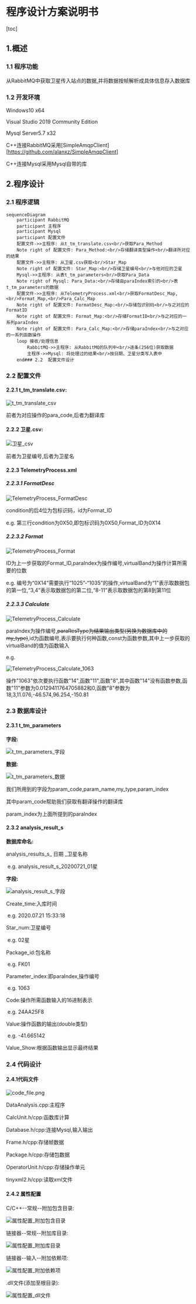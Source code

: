 

# 程序设计方案说明书

[toc]

## 1.概述

### 1.1  程序功能

从RabbitMQ中获取卫星传入站点的数据,并将数据按帧解析成具体信息存入数据库

### 1.2 开发环境

Windows10 x64

Visual Studio 2019  Community Edition

Mysql Server5.7 x32

C++连接RabbitMQ采用[SimpleAmqpClient][https://github.com/alanxz/SimpleAmqpClient]

C++连接Mysql采用Mysql自带的库

## 2.程序设计

### 2.1 程序逻辑

```mermaid
sequenceDiagram
	participant RabbitMQ
	participant 主程序
	participant Mysql
	participant 配置文件
	配置文件->>主程序: 从t_tm_translate.csv<br/>获取Para_Method
	Note right of 配置文件: Para_Method:<br/>存储翻译类型操作<br/>翻译所对应的结果
	配置文件->>主程序: 从卫星.csv获取<br/>Star_Map
	Note right of 配置文件: Star_Map:<br/>存储卫星编号<br/>与他对应的卫星
	Mysql->>主程序: 从表t_tm_parameters<br/>获取Para_Data
	Note right of Mysql: Para_Data:<br/>存储由paraIndex索引的<br/>表t_tm_parameters的数据
	配置文件->>主程序: 从TelemetryProcess.xml<br/>获取FormatDesc_Map,<br/>Format_Map,<br/>Para_Calc_Map
	Note right of 配置文件: FormatDesc_Map:<br/>存储包识别码<br/>与之对应的FormatID
	Note right of 配置文件: Format_Map:<br/>存储FormatID<br/>与之对应的一系列paraIndex
	Note right of 配置文件: Para_Calc_Map:<br/>存储paraIndex<br/>与之对应的一系列函数操作
	loop 接收/处理信息
        RabbitMQ->>主程序: 从RabbitMQ的队列中<br/>逐条(256位)获取数据
		主程序->>Mysql: 将处理过的结果<br/>按日期、卫星分类写入表中
    end### 2.2  配置文件设计
```

### 2.2 配置文件

#### 	2.2.1 t_tm_translate.csv:

![t_tm_translate_csv](t_tm_translate_csv.png)

前者为对应操作的para_code,后者为翻译库

#### 	2.2.2 卫星.csv:

![卫星_csv](卫星_csv.png)

前者为卫星编号,后者为卫星名

#### 2.2.3 TelemetryProcess.xml

##### 2.2.3.1 FormatDesc

![TelemetryProcess_FormatDesc](TelemetryProcess_FormatDesc.png)

condition的后4位为包标识码，id为Format_ID

e.g. 第三行condition为0X50,即包标识码为0X50,Format_ID为0X14

##### 2.2.3.2 Format

![TelemetryProcess_Format](TelemetryProcess_Format.png)



ID为上一步获取的Format_ID,paraIndex为操作编号,virtualBand为操作计算所需要的位数

e.g. 编号为“0X14”需要执行“1025”-“1035”的操作,virtualBand为“1”表示取数据包的第一位,“3,4”表示取数据包的第二位,“8-11”表示取数据包的第8到第11位

##### 2.2.3.3 Calculate

![TelemetryProcess_Calculate](TelemetryProcess_Calculate.png)

paraIndex为操作编号,~~paraResType为结果输出类型(另换为数据库中的my_type)~~,id为函数编号,表示要执行何种函数,const为函数参数,其中上一步获取的virtualBand的值为函数输入

e.g. 

![TelemetryProcess_Calculate_1063](TelemetryProcess_Calculate_1063.png)

操作"1063"依次要执行函数"14",函数"11",函数"8",其中函数"14"没有函数参数,函数"11"参数为0.0129411764705882和0,函数"8"参数为18,3,11.076,-46.574,96.254,-150.81

### 2.3 数据库设计

#### 2.3.1 t_tm_parameters

**字段:**

![t_tm_parameters_字段](t_tm_parameters_字段.png)

**数据:**

![t_tm_parameters_数据](t_tm_parameters_数据.png)

我们所用到的字段为param_code,param_name,my_type,param_index

其中param_code帮助我们获取有翻译操作的翻译库

param_index为上面所提到的paraIndex

#### 2.3.2 analysis_result_s

**数据库命名:**

analysis_results_s_ 日期 _卫星名称

​	e.g. analysis_result_s_20200721_01星

**字段:**

![analysis_result_s_字段](analysis_result_s_字段.png)

Create_time:入库时间 

​	e.g. 2020.07.21 15:33:18

Star_num:卫星编号 

​	e.g. 02星

Package_id:包名称

​	e.g. FK01

Parameter_index:即paraIndex,操作编号

​	e.g. 1063

Code:操作所需函数输入的16进制表示

​	e.g. 24AA25F8

Value:操作函数的输出(double类型)

​	e.g. -41.665142

Value_Show:根据函数输出显示最终结果

### 2.4 代码设计

#### 2.4.1代码文件

![code_file.png](code_file.png)

DataAnalysis.cpp:主程序

CalcUnit.h/cpp:函数库计算

Database.h/cpp:连接Mysql,输入输出

Frame.h/cpp:存储帧数据

Package.h/cpp:存储包数据

OperatorUnit.h/cpp:存储操作单元

tinyxml2.h/cpp:读取xml文件

#### 2.4.2 属性配置

C/C++--常规--附加包含目录:

![属性配置_附加包含目录](属性配置_附加包含目录.png)



链接器--常规--附加库目录:

![属性配置_附加库目录](属性配置_附加库目录.png)

链接器--输入--附加依赖项:

![属性配置_附加依赖项](属性配置_附加依赖项.png)

.dll文件(添加至根目录):

![属性配置_dll文件](属性配置_dll文件.png)



